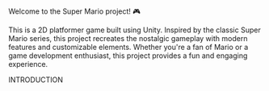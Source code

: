 Welcome to the Super Mario project! 🎮

This is a 2D platformer game built using Unity. Inspired by the classic Super Mario series, this project recreates the nostalgic gameplay with modern features and customizable elements. Whether you're a fan of Mario or a game development enthusiast, this project provides a fun and engaging experience.

INTRODUCTION
